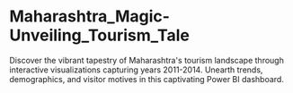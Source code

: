 # Maharashtra_Magic-Unveiling_Tourism_Tale
Discover the vibrant tapestry of Maharashtra's tourism landscape through interactive visualizations capturing years 2011-2014. Unearth trends, demographics, and visitor motives in this captivating Power BI dashboard.
